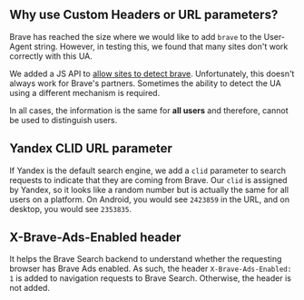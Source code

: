 ## Why use Custom Headers or URL parameters?

Brave has reached the size where we would like to add `brave` to the User-Agent string. However, in testing this, we found that many sites don't work correctly with this UA.

We added a JS API to [allow sites to detect brave](https://github.com/brave/brave-browser/issues/1052). Unfortunately, this doesn't always work for Brave's partners. Sometimes the ability to detect the UA using a different mechanism is required.

In all cases, the information is the same for **all users** and therefore, cannot be used to distinguish users.

## Yandex CLID URL parameter

If Yandex is the default search engine, we add a `clid` parameter to search requests to indicate that they are coming from Brave. Our `clid` is assigned by Yandex, so it looks like a random number but is actually the same for all users on a platform. On Android, you would see `2423859` in the URL, and on desktop, you would see `2353835`.

## X-Brave-Ads-Enabled header

It helps the Brave Search backend to understand whether the requesting browser has Brave Ads enabled. As such, the header `X-Brave-Ads-Enabled: 1` is added to navigation requests to Brave Search. Otherwise, the header is not added.